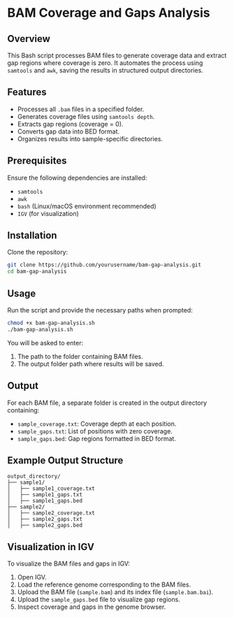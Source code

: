 # BAM Coverage and Gaps Analysis

## Overview
This Bash script processes BAM files to generate coverage data and extract gap regions where coverage is zero. It automates the process using `samtools` and `awk`, saving the results in structured output directories.

## Features
- Processes all `.bam` files in a specified folder.
- Generates coverage files using `samtools depth`.
- Extracts gap regions (coverage = 0).
- Converts gap data into BED format.
- Organizes results into sample-specific directories.

## Prerequisites
Ensure the following dependencies are installed:
- `samtools`
- `awk`
- `bash` (Linux/macOS environment recommended)
- `IGV` (for visualization)

## Installation
Clone the repository:
```bash
git clone https://github.com/yourusername/bam-gap-analysis.git
cd bam-gap-analysis
```

## Usage
Run the script and provide the necessary paths when prompted:
```bash
chmod +x bam-gap-analysis.sh
./bam-gap-analysis.sh
```
You will be asked to enter:
1. The path to the folder containing BAM files.
2. The output folder path where results will be saved.

## Output
For each BAM file, a separate folder is created in the output directory containing:
- `sample_coverage.txt`: Coverage depth at each position.
- `sample_gaps.txt`: List of positions with zero coverage.
- `sample_gaps.bed`: Gap regions formatted in BED format.

## Example Output Structure
```
output_directory/
├── sample1/
│   ├── sample1_coverage.txt
│   ├── sample1_gaps.txt
│   ├── sample1_gaps.bed
├── sample2/
│   ├── sample2_coverage.txt
│   ├── sample2_gaps.txt
│   ├── sample2_gaps.bed
```

## Visualization in IGV
To visualize the BAM files and gaps in IGV:
1. Open IGV.
2. Load the reference genome corresponding to the BAM files.
3. Upload the BAM file (`sample.bam`) and its index file (`sample.bam.bai`).
4. Upload the `sample_gaps.bed` file to visualize gap regions.
5. Inspect coverage and gaps in the genome browser.

